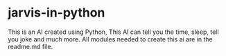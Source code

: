 # jarvis-in-python
This is an AI created using Python, This AI can tell you the time, sleep, tell you joke and much more. All modules needed to create this ai are in the readme.md file.
